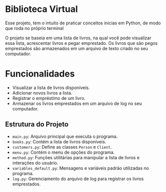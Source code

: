 # Biblioteca Virtual

Esse projeto, tem o intuito de praticar conceitos inicias em Python,
de modo que roda no próprio terminal

O projeto se baseia em uma lista de livros, na qual você pode visualizar essa
lista, acrescentar livros e pegar emprestado.
Os livros que são pegos emprestados são armazenados em um arquivo de texto
criado no seu computador.

# Funcionalidades

- Visualizar a lista de livros disponíveis.
- Adicionar novos livros a lista.
- Registrar o empréstimo de um livro.
- Armazenar os livros emprestados em um arquivo de log no seu computador.

## Estrutura do Projeto

- `main.py`: Arquivo principal que executa o programa.
- `books.py`: Contém a lista de livros disponíveis.
- `customers.py`: Define as classes `Person` e `Client`.
- `menu.py`: Contém o menu de opções do programa.
- `method.py`: Funções utilitárias para manipular a lista de livros e interações do usuário.
- `variables_default.py`: Mensagens e variáveis padrão utilizadas no programa.
- `log.py`: Gerenciamento do arquivo de log para registrar os livros emprestados.
